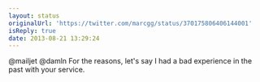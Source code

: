 ```yaml
---
layout: status
originalUrl: 'https://twitter.com/marcgg/status/370175806406144001'
isReply: true
date: 2013-08-21 13:29:24
---
```


@mailjet @damln For the reasons, let's say I had a bad experience in the past with your service.

